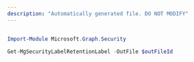 ```yaml
---
description: "Automatically generated file. DO NOT MODIFY"
---
```


```powershell

Import-Module Microsoft.Graph.Security

Get-MgSecurityLabelRetentionLabel -OutFile $outFileId

```